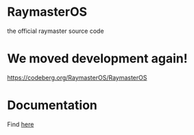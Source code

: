 # RaymasterOS
the official raymaster source code

# We moved development again!
https://codeberg.org/RaymasterOS/RaymasterOS

# Documentation
Find [here](https://raymaster-team.github.io/docs/)
